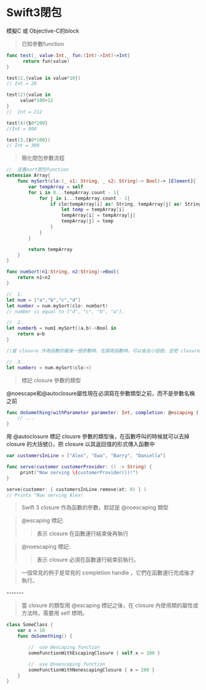 # Swift3閉包

模擬C 或 Objective-C的block

> 已知參數function

```swift
func test(_ value:Int,_ fun:(Int)->Int)->Int{
      return fun(value)
}

test(2,{value in value*10})
// Int = 20

test(2){value in
     value*100+12
}
//  Int = 212

test(4){$0*200}
//Int = 800

test(3,{$0*100})
// Int = 300
```

> 簡化閉包參數流程

```swift
//  定義sort閉包function
extension Array{
    func mySort(clo:(_ s1: String, _ s2: String)-> Bool)-> [Element]{
        var tempArray = self
        for i in 0...tempArray.count - 1{
            for j in i...tempArray.count - 1{
                if clo(tempArray[i] as! String, tempArray[j] as! String){
                    let temp = tempArray[i]
                    tempArray[i] = tempArray[j]
                    tempArray[j] = temp
                }
            }
        }

        return tempArray
    }
}

func numSort(n1:String, n2:String)->Bool{
    return n1<n2
}

//  1.
let num = ["a","b","c","d"]
let number = num.mySort(clo: numSort)
// number is equal to ["d", "c", "b", "a"].

//  2.
let numberb = num1.mySort{(a,b)->Bool in
    return a<b
}

//當 closure 作為函數的最後一個參數時，在調用函數時，可以省去小括號，並把 closure 寫在外面。官方文件裡稱之為 Trailing Closures 。

//  3.
let numberc = num.mySort(clo:<)
```

> 標記 closure 參數的類型

@noescape和@autoclosure屬性現在必須寫在參數類型之前，而不是參數名稱之前

```swift
func doSomething(withParameter parameter: Int, completion: @escaping () -> ()) {
    // ...
}
```

用 @autoclosure 標記 clousre 參數的類型後，在函數呼叫的時候就可以去掉 closure 的大括號{}，把 closure 以其返回值的形式傳入函數中

```swift
var customersInLine = ["Alex", "Ewa", "Barry", "Daniella"]

func serve(customer customerProvider: () -> String) {
     print("Now serving \(customerProvider())!")
}

serve(customer: { customersInLine.remove(at: 0) } )
// Prints "Now serving Alex!
```

>  Swift 3 closure 作為函數的參數，默認是 @noescaping 類型

>  @escaping 標記:
>>  表示 closure 在函數運行結束後再執行

> @noescaping 標記:
>>  表示 closure 必須在函數運行結束前執行。

> 一個常見的例子是常見的 completion handle ，它們在函數運行完成後才執行。

_-_-_-_-_-_-_-_

> 當 closure 的類型用 @escaping 標記之後，在 closure 內使用類的屬性或方法時，需要用 self 標明。

```swift
class SomeClass {
    var x = 10
    func doSomething() {

        //  use @escaping function
        someFunctionWithEscapingClosure { self.x = 100 }

        //  use @noescaping function
        someFunctionWithNonescapingClosure { x = 200 }
    }
}
```
